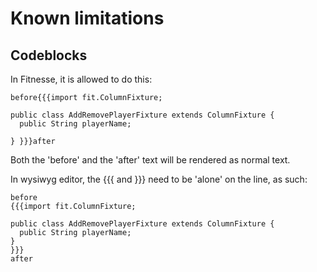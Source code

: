 # Known limitations

## Codeblocks 

In Fitnesse, it is allowed to do this:

	before{{{import fit.ColumnFixture;

	public class AddRemovePlayerFixture extends ColumnFixture {
	  public String playerName;
	  
	} }}}after
	
Both the 'before' and the 'after' text will be rendered as normal text.

In wysiwyg editor, the {{{ and }}} need to be 'alone' on the line, as such:

	before
	{{{import fit.ColumnFixture;

	public class AddRemovePlayerFixture extends ColumnFixture {
	  public String playerName;
	} 
	}}}
	after